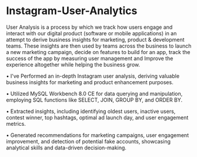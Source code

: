 # Instagram-User-Analytics

User Analysis is a process by which we track how users engage 
and interact with our digital product (software or mobile 
applications) in an attempt to derive business insights for 
marketing, product & development teams.
These insights are then used by teams across the business to 
launch a new marketing campaign, decide on features to build 
for an app, track the success of the app by measuring user 
management and Improve the experience altogether while 
helping the business grow.


• I've Performed an in-depth Instagram user analysis, deriving valuable business insights for marketing and product 
enhancement purposes.

• Utilized MySQL Workbench 8.0 CE for data querying and manipulation, employing SQL functions like SELECT, JOIN, 
GROUP BY, and ORDER BY.

• Extracted insights, including identifying oldest users, inactive users, contest winner, top hashtags, optimal ad launch 
day, and user engagement metrics.

• Generated recommendations for marketing campaigns, user engagement improvement, and detection of potential 
fake accounts, showcasing analytical skills and data-driven decision-making.
